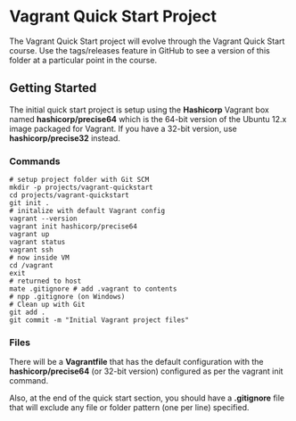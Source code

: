 # Vagrant Quick Start Project

The Vagrant Quick Start project will evolve through the Vagrant Quick Start course. Use the tags/releases feature in GitHub to see a version of this folder at a particular point in the course.

## Getting Started

The initial quick start project is setup using the **Hashicorp** Vagrant box named **hashicorp/precise64** which is the 64-bit version of the Ubuntu 12.x image packaged for Vagrant. If you have a 32-bit version, use **hashicorp/precise32** instead.

### Commands

	# setup project folder with Git SCM
	mkdir -p projects/vagrant-quickstart
	cd projects/vagrant-quickstart
	git init .
	# initalize with default Vagrant config
	vagrant --version
	vagrant init hashicorp/precise64
	vagrant up
	vagrant status
	vagrant ssh
	# now inside VM
	cd /vagrant
	exit
	# returned to host
	mate .gitignore # add .vagrant to contents
	# npp .gitignore (on Windows)
	# Clean up with Git
	git add .
	git commit -m "Initial Vagrant project files"

### Files

There will be a **Vagrantfile** that has the default configuration with the **hashicorp/precise64** (or 32-bit version) configured as per the vagrant init command.

Also, at the end of the quick start section, you should have a **.gitignore** file that will exclude any file or folder pattern (one per line) specified.





